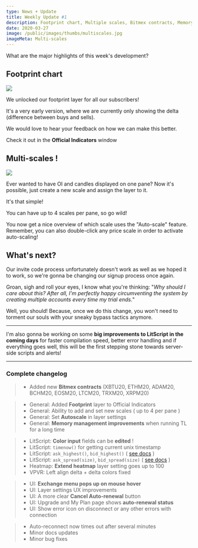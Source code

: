 ```yaml
---
type: News + Update
title: Weekly Update #1
description: Footprint chart, Multiple scales, Bitmex contracts, Memory Optimizations and more
date: 2020-03-27
image: /public/images/thumbs/multiscales.jpg
imageMeta: Multi-scales
---
```


What are the major highlights of this week's development?

## Footprint chart

![](/public/images/layers/FpProfile.png)

We unlocked our footprint layer for all our subscribers!

It's a very early version, where we are currently only showing the delta (difference between buys and sells).

We would love to hear your feedback on how we can make this better.

Check it out in the **Official Indicators** window

## Multi-scales !

![](/public/images/thumbs/multiscales.jpg)

Ever wanted to have OI and candles displayed on one pane? Now it's possible, just create a new scale and assign the layer to it. 

It's that simple!

You can have up to 4 scales per pane, so go wild!

You now get a nice overview of which scale uses the "Auto-scale" feature. 
Remember, you can also double-click any price scale in order to activate auto-scaling!

## What's next?

Our invite code process unfortunately doesn't work as well as we hoped it to work, so we're gonna be changing our signup process once again.

Groan, sigh and roll your eyes, I know what you're thinking: 
"_Why should I care about this? After all, I'm perfectly happy circumventing the system by creating multiple accounts every time my trial ends._"

Well, you should! Because, once we do this change, you won't need to torment our souls with your sneaky bypass tactics anymore.

---
 
I'm also gonna be working on some **big improvements to LitScript in the coming days** for faster compilation speed, better error handling and if everything goes well, this will be the first stepping stone towards server-side scripts and alerts!

---
 
### Complete changelog

> * Added new **Bitmex contracts** (XBTU20, ETHM20, ADAM20, BCHM20, EOSM20, LTCM20, TRXM20, XRPM20)

> * General: Added **Footprint** layer to Official Indicators
> * General: Ability to add and set new scales ( up to 4 per pane )
> * General: Set **Autoscale** in layer settings
> * General: **Memory management improvements** when running TL for a long time

> * LitScript: **Color input** fields can be **edited** !
> * LitScript: `timenow()` for getting current unix timestamp
> * LitScript: `ask_highest()`, `bid_highest()` ( [see docs](/docs#Bids_Asks) )
> * LitScript: `ask_spread(size)`, `bid_spread(size)` ( [see docs](/docs#Bids_Asks) )
> * Heatmap: **Extend heatmap** layer setting goes up to 100
> * VPVR: Left align delta + delta colors fixed

> * UI: **Exchange menu pops up on mouse hover**
> * UI: Layer settings UX improvements
> * UI: A more clear **Cancel Auto-renewal** button
> * UI: Upgrade and My Plan page shows **auto-renewal status**
> * UI: Show error icon on disconnect or any other errors with connection

> * Auto-reconnect now times out after several minutes
> * Minor docs updates
> * Minor bug fixes

